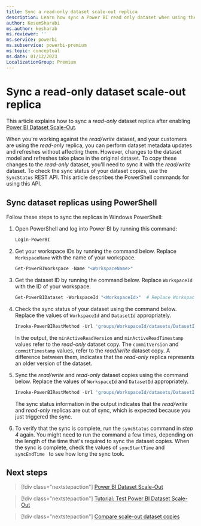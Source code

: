 ```yaml
---
title: Sync a read-only dataset scale-out replica
description: Learn how sync a Power BI read only dataset when using the Power BI Dataset Scale-Out feature
author: KesemSharabi
ms.author: kesharab
ms.reviewer: ''
ms.service: powerbi
ms.subservice: powerbi-premium
ms.topic: conceptual
ms.date: 01/12/2023
LocalizationGroup: Premium
---
```


# Sync a read-only dataset scale-out replica

This article explains how to sync a *read-only* dataset replica after enabling [Power BI Dataset Scale-Out](service-premium-auto-scale.md).

When you're working against the *read/write* dataset, and your customers are using the *read-only* replica, you can perform dataset metadata updates and refreshes without affecting them. However, changes to the dataset model and refreshes take place in the original dataset. To copy these changes to the *read-only* dataset, you'll need to sync it with the *read/write* dataset. To check the sync status of your dataset copies, use the `SyncStatus` REST API. This article describes the PowerShell commands for using this API.

## Sync dataset replicas using PowerShell

Follow these steps to sync the replicas in Windows PowerShell:

1. Open PowerShell and log into Power BI by running this command:

    ```powershell
    Login-PowerBI 
    ```

2. Get your workspace IDs by running the command below. Replace `WorkspaceName` with the name of your workspace.

    ```powershell
    Get-PowerBIWorkspace -Name "<WorkspaceName>"  
    ```

3. Get the dataset ID by running the command below. Replace `WorkspaceId` with the ID of your workspace.

    ```powershell
    Get-PowerBIDataset -WorkspaceId "<WorkspaceId>"  # Replace WorkspaceID with the ID of your workspace  
    ```

4. Check the sync status of your dataset using the command below. Replace the values of `WorkspaceId` and `DatasetId` appropriately.

    ```powershell
    Invoke-PowerBIRestMethod -Url 'groups/WorkspaceId/datasets/DatasetId/syncStatus' -Method Get | ConvertFrom-Json | Format-List  # Replace WorkspaceID withe the ID of your workspace and DatasetID with the ID of your dataset    
    ```

    In the output, the `minActiveReadVersion` and `minActiveReadTimestamp` values refer to the *read-only* dataset copy. The `commitVersion` and `commitTimestamp` values, refer to the *read/write* dataset copy. A difference between them, indicates that the *read-only* replica represents an older version of the dataset.

5. Sync the *read/write* and *read-only* dataset copies using the command below. Replace the values of `WorkspaceId` and `DatasetId` appropriately.

    ```powershell
    Invoke-PowerBIRestMethod -Url 'groups/WorkspaceId/datasets/DatasetId/sync' -Method Post | ConvertFrom-Json | Format-List  # Replace WorkspaceID withe the ID of your workspace and DatasetID with the ID of your dataset
    ```

    The sync status information in the output indicates that the *read/write* and *read-only* replicas are out of sync, which is expected because you just triggered the sync.  

6. To verify that the sync is complete, run the `syncStatus` command in *step 4* again. You might need to run the command a few times, depending on the length of the time that's required to sync the dataset copies. When the sync is complete, check the values of `syncStartTime` and `syncEndTime ` to see how long the sync took.  

## Next steps

> [!div class="nextstepaction"]
> [Power BI Dataset Scale-Out](service-premium-scale-out.md)

> [!div class="nextstepaction"]
> [Tutorial: Test Power BI Dataset Scale-Out](service-premium-scale-out-test.md)

> [!div class="nextstepaction"]
> [Compare scale-out dataset copies](service-premium-scale-out-app.md)
